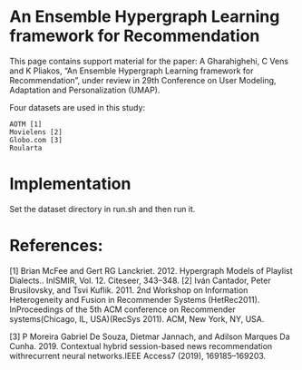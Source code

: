 # An Ensemble Hypergraph Learning framework for Recommendation

This page contains support material for the paper: A Gharahighehi, C Vens and K Pliakos, “An Ensemble Hypergraph Learning framework for Recommendation”, under review in 29th Conference on User Modeling, Adaptation and Personalization (UMAP).

Four datasets are used in this study:

    AOTM [1]
    Movielens [2]
    Globo.com [3]
    Roularta

# Implementation

Set the dataset directory in run.sh and then run it. 

# References:
[1] Brian McFee and Gert RG Lanckriet. 2012. Hypergraph Models of Playlist Dialects.. InISMIR, Vol. 12. Citeseer, 343–348.
[2] Iván Cantador, Peter Brusilovsky, and Tsvi Kuflik. 2011. 2nd Workshop on Information Heterogeneity and Fusion in Recommender Systems (HetRec2011). InProceedings of the 5th ACM conference on Recommender systems(Chicago, IL, USA)(RecSys 2011). ACM, New York, NY, USA.

[3] P Moreira Gabriel De Souza, Dietmar Jannach, and Adilson Marques Da Cunha. 2019. Contextual hybrid session-based news recommendation withrecurrent neural networks.IEEE Access7 (2019), 169185–169203.
